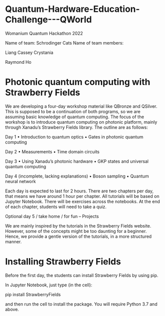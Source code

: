 # Quantum-Hardware-Education-Challenge---QWorld
Womanium Quantum Hackathon 2022

Name of team: Schrodinger Cats
Name of team members:

Liang Cassey Crystania

Raymond Ho

# Photonic quantum computing with Strawberry Fields


We are developing a four-day workshop material like QBronze and QSilver. This is supposed to be a continuation of both programs, so we are assuming basic knowledge of quantum computing. The focus of the workshop is to introduce quantum computing on photonic platform, mainly through Xanadu’s Strawberry Fields library. The outline are as follows:

Day 1
•	Introduction to quantum optics
•	Gates in photonic quantum computing

Day 2
•	Measurements
•	Time domain circuits

Day 3
•	Using Xanadu’s photonic hardware
•	GKP states and universal quantum computing

Day 4 (incomplete, lacking explanations)
•	Boson sampling
•	Quantum neural network

Each day is expected to last for 2 hours. There are two chapters per day, that means we have around 1 hour per chapter. All tutorials will be based on Jupyter Notebook. There will be exercises across the notebooks. At the end of each chapter, students will need to take a quiz.

Optional day 5 / take home / for fun – Projects

We are mainly inspired by the tutorials in the Strawberry Fields website. However, some of the concepts might be too daunting for a beginner. Hence, we provide a gentle version of the tutorials, in a more structured manner.


# Installing Strawberry Fields

Before the first day, the students can install Strawberry Fields by using pip.

In Jupyter Notebook, just type (in the cell):

pip install StrawberryFields

and then run the cell to install the package. You will require Python 3.7 and above.
